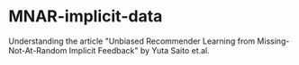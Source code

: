 # MNAR-implicit-data
Understanding the article "Unbiased Recommender Learning from Missing-Not-At-Random Implicit Feedback" by Yuta Saito et.al.

